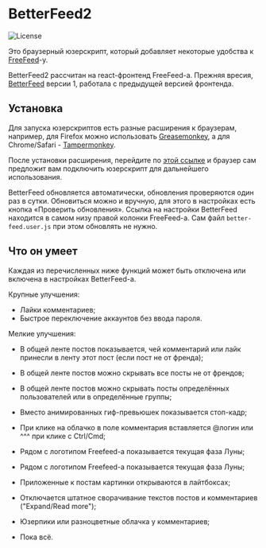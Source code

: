 # BetterFeed2

![License](https://img.shields.io/badge/license-MIT-blue.svg)

Это браузерный юзерскрипт, который добавляет некоторые удобства к [FreeFeed](https://freefeed.net/)-у.

BetterFeed2 рассчитан на react-фронтенд FreeFeed-а. Прежняя вресия, [BetterFeed](https://github.com/davidmz/BetterFeed) версии 1, 
работала с предыдущей версией фронтенда.

## Установка

Для запуска юзерскриптов есть разные расширения к браузерам, например,
для Firefox можно использовать [Greasemonkey](https://addons.mozilla.org/ru/firefox/addon/greasemonkey/),
а для Chrome/Safari - [Tampermonkey](http://tampermonkey.net/).

После установки расширения, перейдите по [этой ссылке](https://github.com/davidmz/BetterFeed2/raw/master/build/better-feed.user.js) 
и браузер сам предложит вам подключить юзерскрипт для дальнейшего использования.

BetterFeed обновляется автоматически, обновления проверяются один раз в сутки. Обновиться можно и вручную, для этого в настройках 
есть кнопка «Проверить обновления». Ссылка на настройки BetterFeed находится в самом низу правой колонки FreeFeed-а. 
Сам файл `better-feed.user.js` при этом обновлять не нужно.

## Что он умеет

Каждая из перечисленных ниже функций может быть отключена или включена в настройках BetterFeed-а.

Крупные улучшения:
  
  * Лайки комментариев;
  * Быстрое переключение аккаунтов без ввода пароля.

Мелкие улучшения:

  * В общей ленте постов показывается, чей комментарий или лайк принесли в ленту этот пост (если пост не от френда);
  * В общей ленте постов можно скрывать все посты не от френдов;
  * В общей ленте постов можно скрывать посты определённых пользователей или в определённые группы;
  * Вместо анимированных гиф-превьюшек показывается стоп-кадр;
  * При клике на облачко в поле комментария вставляется @логин или ^^^ при клике с Ctrl/Cmd;
  * Рядом с логотипом Freefeed-а показывается текущая фаза Луны;
  * Рядом с логотипом Freefeed-а показывается текущая фаза Луны;
  * Приложенные к постам картинки открываются в лайтбоксах;
  * Отключается штатное сворачивание текстов постов и комментариев ("Expand/Read more");
  * Юзерпики или разноцветные облачка у комментариев;
  
  * Пока всё.
